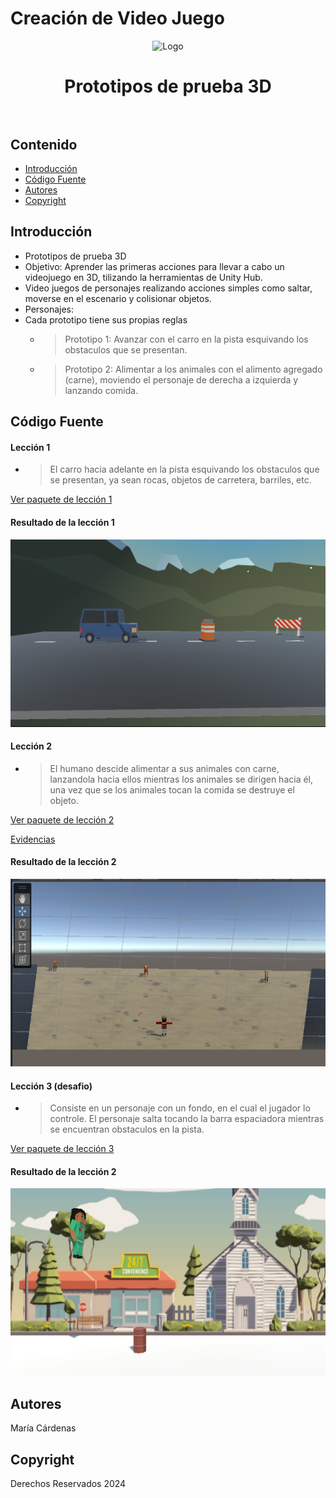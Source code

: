 # Creación de Video Juego
<p align="center">
    <img src="https://evadformacion.com/wp-content/uploads/claywirecomb_2.jpg" alt="Logo" width=1200 height=300>

  <h1 align="center">
    Prototipos de prueba 3D
    <br>
    <br>
  </h1>
</p>


## Contenido

- [Introducción](#introducción)
- [Código Fuente](#código-fuente)
- [Autores](#autores)
- [Copyright](#copyright)


## Introducción

- Prototipos de prueba 3D
- Objetivo: Aprender las primeras acciones para llevar a cabo un videojuego en 3D, tilizando la herramientas de Unity Hub.
- Video juegos de personajes realizando acciones simples como saltar, moverse en el escenario y colisionar objetos.
- Personajes:
- Cada prototipo tiene sus propias reglas
  * > Prototipo 1:
    > Avanzar con el carro en la pista esquivando los obstaculos que se presentan.
  * >Prototipo 2:
    > Alimentar a los animales con el alimento agregado (carne), moviendo el personaje de derecha a izquierda y lanzando comida. 

## Código Fuente

#### Lección 1
  * > El carro hacia adelante en la pista esquivando los obstaculos que se presentan, ya sean rocas, objetos de carretera, barriles, etc.

[Ver paquete de lección 1](./Prototipo1_laPerrona.unitypackage)

#### Resultado de la lección 1
<img src="img/resultados/prototipo1.png" alt="Prototipo 1" width="1200" height="300">

#### Lección 2
  * > El humano descide alimentar a sus animales con carne, lanzandola hacia ellos mientras los animales se dirigen hacia él, una vez que se los animales tocan la comida se destruye el objeto.

[Ver paquete de lección 2](./Prototipo2.unitypackage)


[Evidencias](./Prototipo2.pdf)

#### Resultado de la lección 2
<img src="img/resultados/prototipo2.png" alt="Prototipo 2" width="1200" height="300">

#### Lección 3 (desafio)
  * > Consiste en un personaje con un fondo, en el cual el jugador lo controle. El personaje salta tocando la barra espaciadora mientras se encuentran obstaculos en la pista.

[Ver paquete de lección 3](./Prototipo3.unitypackage)
    
#### Resultado de la lección 2
<img src="img/resultados/prototipo3.png" alt="Prototipo 3" width="1200" height="300">

## Autores
María Cárdenas

## Copyright
Derechos Reservados 2024
